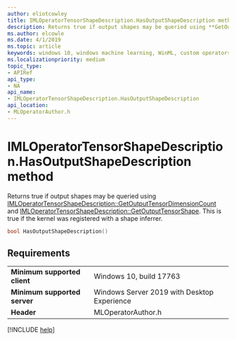 ```yaml
---
author: eliotcowley
title: IMLOperatorTensorShapeDescription.HasOutputShapeDescription method
description: Returns true if output shapes may be queried using **GetOutputTensorDimensionCount** and **GetOutputTensorShape**.
ms.author: elcowle
ms.date: 4/1/2019
ms.topic: article
keywords: windows 10, windows machine learning, WinML, custom operators, HasOutputShapeDescription
ms.localizationpriority: medium
topic_type:
- APIRef
api_type:
- NA
api_name:
- IMLOperatorTensorShapeDescription.HasOutputShapeDescription
api_location:
- MLOperatorAuthor.h
---
```


# IMLOperatorTensorShapeDescription.HasOutputShapeDescription method

Returns true if output shapes may be queried using [IMLOperatorTensorShapeDescription::GetOutputTensorDimensionCount](IMLOperatorTensorShapeDescription_GetOutputTensorDimensionCount.md) and [IMLOperatorTensorShapeDescription::GetOutputTensorShape](IMLOperatorTensorShapeDescription_GetOutputTensorShape.md). This is true if the kernel was registered with a shape inferrer.

```cpp
bool HasOutputShapeDescription()
```

## Requirements

| | |
|-|-|
| **Minimum supported client** | Windows 10, build 17763 |
| **Minimum supported server** | Windows Server 2019 with Desktop Experience |
| **Header** | MLOperatorAuthor.h |

[!INCLUDE [help](../../includes/get-help.md)]
